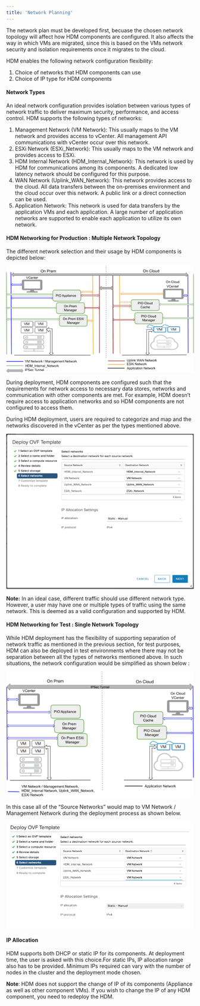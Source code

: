 ```yaml
---
title: 'Network Planning'
---
```


The network plan must be developed first, becuase the chosen network topology will affect how HDM components are configured. It also affects the way in which VMs are migrated, since this is based on the VMs network security and isolation requirements once it migrates to the cloud.

HDM enables the following network configuration flexibility:

1. Choice of networks that HDM components can use
2. Choice of IP type for HDM components


#### **Network Types**

An ideal network configuration provides isolation between various types of network traffic to deliver maximum security, performance, and access control. HDM supports the following types of networks:

1. Management Network (VM Network): This usually maps to the VM network and provides access to vCenter. All management API communications with vCenter occur over this network.
2. ESXi Network (ESXi_Network): This usually maps to the VM network and provides access to ESXi.
3. HDM Internal Network (HDM_Internal_Network): This network is used by HDM for communications among its components. A dedicated low latency network should be configured for this purpose. 
4. WAN Network (Uplink_WAN_Network): This network provides access to the cloud. All data transfers between the on-premises environment and the cloud occur over this network. A public link or a direct connection can be used.
5. Application Network: This network is used for data transfers by the application VMs and each application. A large number of application networks are supported to enable each application to utilize its own network. 


#### HDM Networking for Production : Multiple Network Topology

The different network selection and their usage by HDM components is depicted below:



![drawing](images/image23.png?classes=content-img)

During deployment, HDM components are configured such that the requirements for network access to necessary data stores, networks and communication with other components are met. For example, HDM doesn’t require access to application networks and so HDM components are not configured to access them. 

During HDM deployment, users are required to categorize and map and the networks discovered in the vCenter as per the types mentioned above. 




![alt_text](images/image2.png?classes=content-img "image_tooltip")


**Note:** In an ideal case, different traffic should use different network type. However, a user may have one or multiple types of traffic using the same network. This is deemed as a valid configuration and supported by HDM.


#### HDM Networking for Test : Single Network Topology

While HDM deployment has the flexibility of supporting separation of network traffic as mentioned in the previous section, for test purposes, HDM can also be deployed in test environments where there may not be separation between all the types of networks mentioned above. In such situations, the network configuration would be simplified as shown below : 



![drawing](images/image41.png?classes=content-img)

In this case all of the “Source Networks” would map to VM Network / Management Network during the deployment process as shown below. 



![alt_text](images/image39.png?classes=content-img "image_tooltip")



#### IP Allocation

HDM supports both DHCP or static IP for its components. At deployment time, the user is asked with this choice.For static IPs, IP allocation range also has to be provided. Minimum IPs required can vary with the number of nodes in the cluster and the deployment mode chosen. 

**Note**: HDM does not support the change of IP of its components (Appliance as well as other component VMs). If you wish to change the IP of any HDM component, you need to redeploy the HDM.
